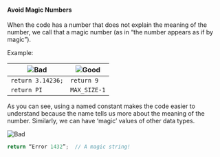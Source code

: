 <link rel="stylesheet" href="{{baseUrl}}/css/textbook.css">

<div class="website-content">

<div id="title">

#### Avoid Magic Numbers

</div>

<div id="body">

When the code has a number that does not explain the meaning of the number, we call that a magic number (as in “the number appears as if by magic”).

<tip-box>

Example:

| ![][Bad]           | ![][Good]       |
| ------------------ |-----------------|
| `return 3.14236;`  | `return 9`      |     
| `return PI`        | `MAX_SIZE-1`    |

</tip-box>

As you can see, using a named constant makes the code easier to understand because the name tells us more about the meaning of the number.
Similarly, we can have ‘magic’ values of other data types.

<tip-box>

![][Bad]
```java
return “Error 1432”;  // A magic string!
```

</tip-box>

[Bad]: {{baseUrl}}/images/Bad.png "Bad"
[Good]: {{baseUrl}}/images/Good.png "Good"

</div>

</div>
